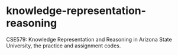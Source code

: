 # knowledge-representation-reasoning
CSE579: Knowledge Representation and Reasoning in Arizona State University, the practice and assignment codes.


